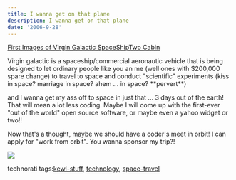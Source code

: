 ```yaml
---
title: I wanna get on that plane
description: I wanna get on that plane
date: '2006-9-28'
---
```


[First Images of Virgin Galactic SpaceShipTwo Cabin][0]

Virgin galactic is a spaceship/commercial aeronautic vehicle that is being designed to let ordinary people like you an me (well ones with $200,000 spare change) to travel to space and conduct "scientific" experiments (kiss in space? marriage in space? ahem ... in space? \*\*pervert\*\*)

and I wanna get my ass off to space in just that ... 3 days out of the earth! That will mean a lot less coding. Maybe I will come up with the first-ever "out of the world" open source software, or maybe even a yahoo widget or two!!

Now that's a thought, maybe we should have a coder's meet in orbit! I can apply for "work from orbit". You wanna sponsor my trip?!

[][1]

[![](/images/full?i=NaOM4O)][2]

technorati tags:[kewl-stuff][3], [technology][4], [space-travel][5]


[0]: http://www.gizmodo.com/gadgets/gadgets/first-images-of-virgin-galactic-spaceshiptwo-cabin-203802.php
[1]: http://www.gizmodo.com/images/resources/2006/09/Comparison_DNA%20of%20FLIGHT.jpg
[2]: http://feeds.gawker.com/%7Ea/gizmodo/full?a=NaOM4O
[3]: http://technorati.com/tag/kewl-stuff
[4]: http://technorati.com/tag/technology
[5]: http://technorati.com/tag/space-travel
